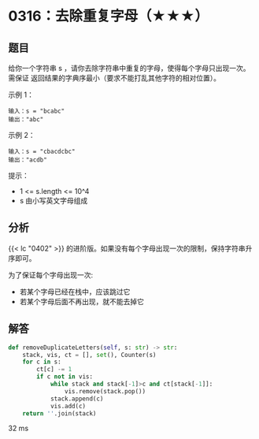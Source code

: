 # 0316：去除重复字母（★★★）


## 题目

给你一个字符串 s ，请你去除字符串中重复的字母，使得每个字母只出现一次。
需保证 返回结果的字典序最小（要求不能打乱其他字符的相对位置）。


示例 1：

    输入：s = "bcabc"
    输出："abc"

示例 2：

    输入：s = "cbacdcbc"
    输出："acdb"
	
提示：
- 1 <= s.length <= 10^4
- s 由小写英文字母组成
 

## 分析

{{< lc "0402" >}} 的进阶版。如果没有每个字母出现一次的限制，保持字符串升序即可。

为了保证每个字母出现一次:
- 若某个字母已经在栈中，应该跳过它
- 若某个字母后面不再出现，就不能去掉它

	
## 解答

```python
def removeDuplicateLetters(self, s: str) -> str:
    stack, vis, ct = [], set(), Counter(s)
    for c in s:
        ct[c] -= 1
        if c not in vis:
            while stack and stack[-1]>c and ct[stack[-1]]:
                vis.remove(stack.pop())
            stack.append(c)
            vis.add(c)
    return ''.join(stack)
```
32 ms
